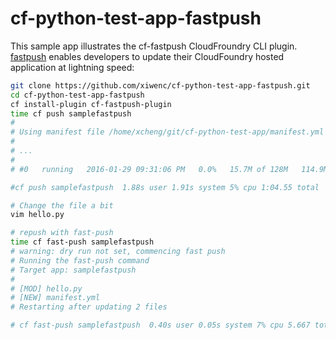 cf-python-test-app-fastpush
===

This sample app illustrates the cf-fastpush CloudFroundry CLI plugin. [fastpush](https://github.com/xiwenc/cf-fastpush-plugin)
enables developers to update their CloudFoundry hosted application at lightning
speed:

```bash
git clone https://github.com/xiwenc/cf-python-test-app-fastpush.git
cd cf-python-test-app-fastpush
cf install-plugin cf-fastpush-plugin
time cf push samplefastpush
#
# Using manifest file /home/xcheng/git/cf-python-test-app/manifest.yml
#
# ...
#
# #0   running   2016-01-29 09:31:06 PM   0.0%   15.7M of 128M   114.9M of 256M

#cf push samplefastpush  1.88s user 1.91s system 5% cpu 1:04.55 total

# Change the file a bit
vim hello.py

# repush with fast-push
time cf fast-push samplefastpush
# warning: dry run not set, commencing fast push
# Running the fast-push command
# Target app: samplefastpush
#
# [MOD] hello.py
# [NEW] manifest.yml
# Restarting after updating 2 files

# cf fast-push samplefastpush  0.40s user 0.05s system 7% cpu 5.667 total
```

